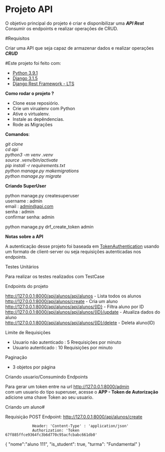 # Projeto API #

 O objetivo principal do projeto é criar e disponibilizar uma <i>**API Rest**</i> </br>
 Consumir os endpoints e realizar operações de CRUD.

#Requisitos

Criar uma API que seja capaz de armazenar dados e realizar operações <i>**CRUD**</i>

#Este projeto foi feito com:

- [Python 3.9.1](https://www.python.org/downloads/release/python-391/)
- [Django 3.1.5](https://www.djangoproject.com/download/)
- [Django Rest Framework - LTS](https://www.django-rest-framework.org/community/release-notes/#312x-series)

**Como rodar o projeto ?**

- Clone esse reposiório.
- Crie um virualenv com Python
- Ative o virtualenv.
- Instale as depêndencias.
- Rode as Migrações

**Comandos**:

_git clone<br />
cd api<br />
python3 -m venv .venv<br />
source .venv/bin/activate<br />
pip install -r requirements.txt<br />
python manage.py makemigrations<br />
python manage.py migrate<br />_


**Criando SuperUser**

python manage.py createsuperuser </br>
username : admin</br>
email : admin@api.com</br>
senha : admin</br>
confirmar senha: admin</br>

python manage.py drf_create_token admin</br>

**Notas sobre a API**

A autenticação desse projeto foi baseada em [TokenAuthentication](https://www.django-rest-framework.org/api-guide/authentication/#tokenauthentication) usando um formato de client-server ou seja requisições autenticadas nos endpoints.


Testes Unitários

Para realizar os testes realizados com TestCase


Endpoints do projeto



http://127.0.0.1:8000/api/alunos/api/alunos - Lista todos os alunos </br>
http://127.0.0.1:8000/api/alunos/create - Cria um aluno </br>
http://127.0.0.1:8000/api/alunos/api/alunos/{ID} - Filtra aluno por ID</br>
http://127.0.0.1:8000/api/alunos/api/alunos/{ID}/update - Atualiza dados do aluno </br>
http://127.0.0.1:8000/api/alunos/api/alunos/{ID}/delete - Deleta aluno(ID)


Limite de Requisições

- Usuario não autenticado : 5 Rrequisições por minuto
- Usuario autenticado : 10 Requisições por minuto

 Paginação 

- 3 objetos por página

Criando usuario/Consumindo Endpoints

Para gerar um token entre na url http://127.0.0.1:8000/admin </br>
com um usuario do tipo superuser, acesse o **APP - Token de Autorização**
adicione uma chave Token ao seu usuario.

Criando um aluno#

Requisição POST
    Endpoint: http://127.0.0.1:8000/api/alunos/create

                Header: 'Content-Type' : 'application/json'
                Authorization: 'Token 67f885ffce9364fc3b6d770c95acfcbabc661db0'

{
	"nome":"aluno 111",
	"is_student": true,
	"turma": "Fundamental"
}

